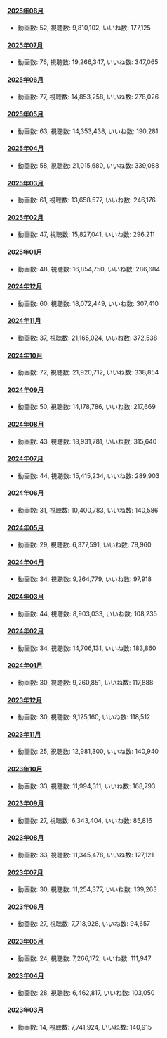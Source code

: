 #### [2025年08月](videos/202508 "wikilink")

-   動画数: 52, 視聴数: 9,810,102, いいね数: 177,125

#### [2025年07月](videos/202507 "wikilink")

-   動画数: 76, 視聴数: 19,266,347, いいね数: 347,065

#### [2025年06月](videos/202506 "wikilink")

-   動画数: 77, 視聴数: 14,853,258, いいね数: 278,026

#### [2025年05月](videos/202505 "wikilink")

-   動画数: 63, 視聴数: 14,353,438, いいね数: 190,281

#### [2025年04月](videos/202504 "wikilink")

-   動画数: 58, 視聴数: 21,015,680, いいね数: 339,088

#### [2025年03月](videos/202503 "wikilink")

-   動画数: 61, 視聴数: 13,658,577, いいね数: 246,176

#### [2025年02月](videos/202502 "wikilink")

-   動画数: 47, 視聴数: 15,827,041, いいね数: 296,211

#### [2025年01月](videos/202501 "wikilink")

-   動画数: 48, 視聴数: 16,854,750, いいね数: 286,684

#### [2024年12月](videos/202412 "wikilink")

-   動画数: 60, 視聴数: 18,072,449, いいね数: 307,410

#### [2024年11月](videos/202411 "wikilink")

-   動画数: 37, 視聴数: 21,165,024, いいね数: 372,538

#### [2024年10月](videos/202410 "wikilink")

-   動画数: 72, 視聴数: 21,920,712, いいね数: 338,854

#### [2024年09月](videos/202409 "wikilink")

-   動画数: 50, 視聴数: 14,178,786, いいね数: 217,669

#### [2024年08月](videos/202408 "wikilink")

-   動画数: 43, 視聴数: 18,931,781, いいね数: 315,640

#### [2024年07月](videos/202407 "wikilink")

-   動画数: 44, 視聴数: 15,415,234, いいね数: 289,903

#### [2024年06月](videos/202406 "wikilink")

-   動画数: 31, 視聴数: 10,400,783, いいね数: 140,586

#### [2024年05月](videos/202405 "wikilink")

-   動画数: 29, 視聴数: 6,377,591, いいね数: 78,960

#### [2024年04月](videos/202404 "wikilink")

-   動画数: 34, 視聴数: 9,264,779, いいね数: 97,918

#### [2024年03月](videos/202403 "wikilink")

-   動画数: 44, 視聴数: 8,903,033, いいね数: 108,235

#### [2024年02月](videos/202402 "wikilink")

-   動画数: 34, 視聴数: 14,706,131, いいね数: 183,860

#### [2024年01月](videos/202401 "wikilink")

-   動画数: 30, 視聴数: 9,260,851, いいね数: 117,888

#### [2023年12月](videos/202312 "wikilink")

-   動画数: 30, 視聴数: 9,125,160, いいね数: 118,512

#### [2023年11月](videos/202311 "wikilink")

-   動画数: 25, 視聴数: 12,981,300, いいね数: 140,940

#### [2023年10月](videos/202310 "wikilink")

-   動画数: 33, 視聴数: 11,994,311, いいね数: 168,793

#### [2023年09月](videos/202309 "wikilink")

-   動画数: 27, 視聴数: 6,343,404, いいね数: 85,816

#### [2023年08月](videos/202308 "wikilink")

-   動画数: 33, 視聴数: 11,345,478, いいね数: 127,121

#### [2023年07月](videos/202307 "wikilink")

-   動画数: 30, 視聴数: 11,254,377, いいね数: 139,263

#### [2023年06月](videos/202306 "wikilink")

-   動画数: 27, 視聴数: 7,718,928, いいね数: 94,657

#### [2023年05月](videos/202305 "wikilink")

-   動画数: 24, 視聴数: 7,266,172, いいね数: 111,947

#### [2023年04月](videos/202304 "wikilink")

-   動画数: 28, 視聴数: 6,462,817, いいね数: 103,050

#### [2023年03月](videos/202303 "wikilink")

-   動画数: 14, 視聴数: 7,741,924, いいね数: 140,915

